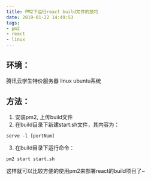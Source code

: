 ```yaml
---
title: PM2下运行react build文件的技巧
date: 2019-01-22 14:49:53
tags:
- pm2
- react
- linux
---
```


## 环境：
腾讯云学生特价服务器 linux ubuntu系统

## 方法：
1. 安装pm2, 上传build文件
2. 在build目录下新建start.sh文件，其内容为：
```
serve -l [portNum]
```
3. 在build目录下运行命令：
```
pm2 start start.sh
```
这样就可以比较方便的使用pm2来部署react的build项目了~
